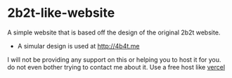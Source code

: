 # 2b2t-like-website
A simple website that is based off the design of the original 2b2t website.
* A simular design is used at http://4b4t.me

I will not be providing any support on this or helping you to host it for you. do not even bother trying to contact me about it. Use a free host like [vercel](https://vercel.com)
